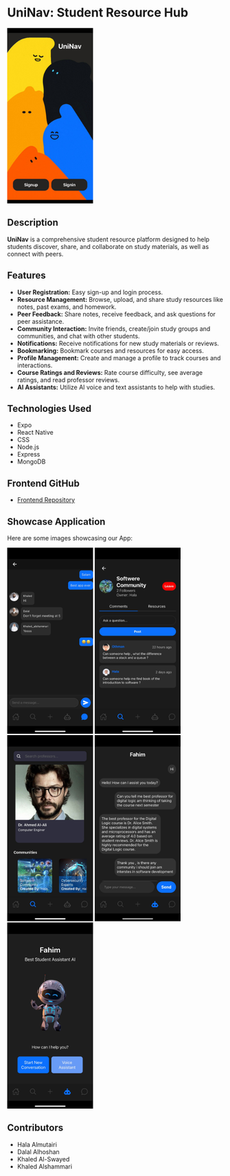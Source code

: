 # UniNav: Student Resource Hub
<img src="Logo-landingpage.jpeg" alt="Display" width="200"/>

## Description
**UniNav** is a comprehensive student resource platform designed to help students discover, share, and collaborate on study materials, as well as connect with peers.

## Features
- **User Registration:** Easy sign-up and login process.
- **Resource Management:** Browse, upload, and share study resources like notes, past exams, and homework.
- **Peer Feedback:** Share notes, receive feedback, and ask questions for peer assistance.
- **Community Interaction:** Invite friends, create/join study groups and communities, and chat with other students.
- **Notifications:** Receive notifications for new study materials or reviews.
- **Bookmarking:** Bookmark courses and resources for easy access.
- **Profile Management:** Create and manage a profile to track courses and interactions.
- **Course Ratings and Reviews:** Rate course difficulty, see average ratings, and read professor reviews.
- **AI Assistants:** Utilize AI voice and text assistants to help with studies.

## Technologies Used
- Expo
- React Native
- CSS
- Node.js
- Express
- MongoDB

## Frontend GitHub
- [Frontend Repository](https://github.com/your-repo-link)

## Showcase Application
Here are some images showcasing our App:

<img src="ChatwithotherStudent.jpeg" alt="Chat with other Students" width="200"/>
<img src="Comunity.jpeg" alt="Community" width="200"/>
<img src="Exploer-Screen_ex2.jpeg" alt="Explore Screen" width="200"/>
<img src="Fahim-Textchat.jpeg" alt="Text Chat" width="200"/>
<img src="Fahim-aiBot-Screen.jpeg" alt="AI Bot Screen" width="200"/>

## Contributors
- Hala Almutairi
- Dalal Alhoshan
- Khaled Al-Swayed
- Khaled Alshammari
